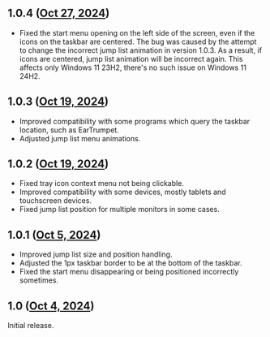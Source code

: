## 1.0.4 ([Oct 27, 2024](https://github.com/ramensoftware/windhawk-mods/blob/8195a025df8ce6bfbd9a3dab732811619d75d205/mods/taskbar-on-top.wh.cpp))

* Fixed the start menu opening on the left side of the screen, even if the icons on the taskbar are centered. The bug was caused by the attempt to change the incorrect jump list animation in version 1.0.3. As a result, if icons are centered, jump list animation will be incorrect again. This affects only Windows 11 23H2, there's no such issue on Windows 11 24H2.

## 1.0.3 ([Oct 19, 2024](https://github.com/ramensoftware/windhawk-mods/blob/ab4920afd69b029af1091d6f9598dd1c1c90eed8/mods/taskbar-on-top.wh.cpp))

* Improved compatibility with some programs which query the taskbar location, such as EarTrumpet.
* Adjusted jump list menu animations.

## 1.0.2 ([Oct 19, 2024](https://github.com/ramensoftware/windhawk-mods/blob/8d4c428d099ef834d8f616a0c78157a58b4ac458/mods/taskbar-on-top.wh.cpp))

* Fixed tray icon context menu not being clickable.
* Improved compatibility with some devices, mostly tablets and touchscreen devices.
* Fixed jump list position for multiple monitors in some cases.

## 1.0.1 ([Oct 5, 2024](https://github.com/ramensoftware/windhawk-mods/blob/2fb9f53e0e636376c07c33fa9a861345c4572e1a/mods/taskbar-on-top.wh.cpp))

* Improved jump list size and position handling.
* Adjusted the 1px taskbar border to be at the bottom of the taskbar.
* Fixed the start menu disappearing or being positioned incorrectly sometimes.

## 1.0 ([Oct 4, 2024](https://github.com/ramensoftware/windhawk-mods/blob/b43269d44eb047e3f27c015faca6fd365b0960d1/mods/taskbar-on-top.wh.cpp))

Initial release.
